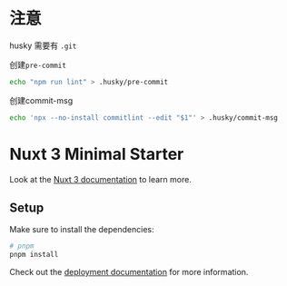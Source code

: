 # 注意

husky 需要有 `.git`

创建`pre-commit`

```bash
echo "npm run lint" > .husky/pre-commit
```

创建commit-msg

```bash
echo 'npx --no-install commitlint --edit "$1"' > .husky/commit-msg
```

# Nuxt 3 Minimal Starter

Look at the [Nuxt 3 documentation](https://nuxt.com/docs/getting-started/introduction) to learn more.

## Setup

Make sure to install the dependencies:

```bash
# pnpm
pnpm install

```

Check out the [deployment documentation](https://nuxt.com/docs/getting-started/deployment) for more information.
